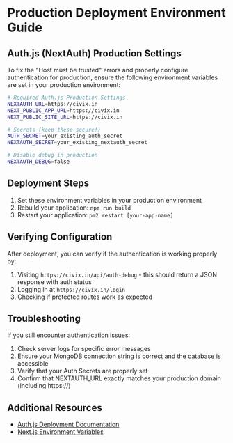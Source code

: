 # Production Deployment Environment Guide

## Auth.js (NextAuth) Production Settings

To fix the "Host must be trusted" errors and properly configure authentication for production, ensure the following environment variables are set in your production environment:

```bash
# Required Auth.js Production Settings
NEXTAUTH_URL=https://civix.in
NEXT_PUBLIC_APP_URL=https://civix.in
NEXT_PUBLIC_SITE_URL=https://civix.in

# Secrets (keep these secure!)
AUTH_SECRET=your_existing_auth_secret
NEXTAUTH_SECRET=your_existing_nextauth_secret

# Disable debug in production
NEXTAUTH_DEBUG=false
```

## Deployment Steps

1. Set these environment variables in your production environment
2. Rebuild your application: `npm run build`
3. Restart your application: `pm2 restart [your-app-name]`

## Verifying Configuration

After deployment, you can verify if the authentication is working properly by:

1. Visiting `https://civix.in/api/auth-debug` - this should return a JSON response with auth status
2. Logging in at `https://civix.in/login`
3. Checking if protected routes work as expected

## Troubleshooting

If you still encounter authentication issues:

1. Check server logs for specific error messages
2. Ensure your MongoDB connection string is correct and the database is accessible
3. Verify that your Auth Secrets are properly set
4. Confirm that NEXTAUTH_URL exactly matches your production domain (including https://)

## Additional Resources

- [Auth.js Deployment Documentation](https://authjs.dev/guides/deployment)
- [Next.js Environment Variables](https://nextjs.org/docs/basic-features/environment-variables) 